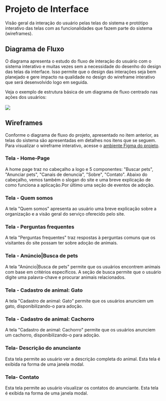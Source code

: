 
# Projeto de Interface


Visão geral da interação do usuário pelas telas do sistema e protótipo interativo das telas com as funcionalidades que fazem parte do sistema (wireframes).


## Diagrama de Fluxo

O diagrama apresenta o estudo do fluxo de interação do usuário com o sistema interativo e  muitas vezes sem a necessidade do desenho do design das telas da interface. Isso permite que o design das interações seja bem planejado e gere impacto na qualidade no design do wireframe interativo que será desenvolvido logo em seguida.

Veja o exemplo de estrutura básica de um diagrama de fluxo centrado nas ações dos usuários: 
<br><br>
<img src="img/Fluxo_usuário.jpg">
## Wireframes

Conforme o diagrama de fluxo do projeto, apresentado no item anterior, as telas do sistema são apresentadas em detalhes nos itens que se seguem. Para visualizar o wireframe interativo, acesse o [ambiente Figma do projeto](https://www.figma.com/file/a3eYU6a6JoysTJQObRdvpU/Projeto-Ado%C3%A7%C3%A3o-de-Animais?t=CwkApcX7naFhrjcU-0).
 
### Tela - Home-Page

A home page traz no cabeçalho a logo e 5 componentes: "Buscar pets", "Anunciar pets", "Canais de denuncia", "Sobre", "Contato". Abaixo do cabeçalho, vemos também o slogan do site e uma breve explicação de como funciona a aplicação.Por último uma seção de eventos de adoção.

### Tela - Quem somos

A tela "Quem somos" apresenta ao usuário uma breve explicação sobre a organização e a visão geral do serviço oferecido pelo site.

### Tela - Perguntas frequentes

A tela "Perguntas frequentes" traz respostas à perguntas comuns que os visitantes do site possam ter sobre adoção de animais.

### Tela - Anúncio|Busca de pets

A tela "Anúncio|Busca de pets" permite que os usuários encontrem animais com base em critérios específicos. A seção de busca permite que o usuário digite uma palavra-chave e procurar animais relacionados.

### Tela - Cadastro de animal: Gato

A tela "Cadastro de animal: Gato" permite que os usuários anunciem um gato, disponibilizando-o para adoção.

### Tela - Cadastro de animal: Cachorro

A tela "Cadastro de animal: Cachorro" permite que os usuários anunciem um cachorro, disponibilizando-o para adoção.

### Tela- Descrição do anunciante

Esta tela permite ao usuário ver a descrição completa do animal. Esta tela é exibida na forma de uma janela modal. 

### Tela- Contato

Esta tela permite ao usuário visualizar os contatos do anunciante. Esta tela é exibida na forma de uma janela modal. 


